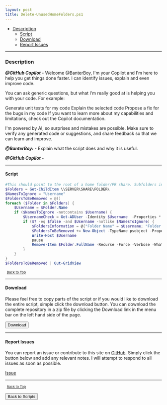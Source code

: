 ```yaml
---
layout: post
title: Delete-UnusedHomeFolders.ps1
---
```


- [Description](#description)
  - [Script](#script)
  - [Download](#download)
  - [Report Issues](#report-issues)

---

### Description

**_@GitHub Copilot_** - Welcome @BanterBoy, I'm your Copilot and I'm here to help you get things done faster. I can identify issues, explain and even improve code.

You can ask generic questions, but what I'm really good at is helping you with your code. For example:

Generate unit tests for my code
Explain the selected code
Propose a fix for the bugs in my code
If you want to learn more about my capabilities and limitations, check out the Copilot documentation.

I'm powered by AI, so surprises and mistakes are possible. Make sure to verify any generated code or suggestions, and share feedback so that we can learn and improve.

**_@BanterBoy:_** - Explain what the script does and why it is useful.

**_@GitHub Copilot_** -

---

#### Script

```powershell
#This should point to the root of a home folder/FR share. Subfolders in this folder match AD account usernames.
$Folders = Get-ChildItem \\SERVER\SHARE\FOLDER\
$NamesToIgnore = "Username"
$FoldersToBeRemoved = @()
foreach ($Folder in $Folders) {
    $Username = $Folder.Name
    if ($NamesToIgnore -notcontains $Username) {
        $UsernameCheck = Get-ADUser -Identity $Username  -Properties * -ErrorAction SilentlyContinue
        if ($? -eq $false -and $Username -notlike $NamesToIgnore) {
            $FoldersInformation = @{"Folder Name" = $Username; "Folder Path" = $Folder.FullName; "Last Write Time" = $Folder.LastWriteTime }
            $FoldersToBeRemoved += New-Object -TypeName psobject -Property $FoldersInformation
            Write-Host $Username
            pause
            Remove-Item $Folder.FullName -Recurse -Force -Verbose -WhatIf
        }
    }
}
$FoldersToBeRemoved | Out-GridView
```

<span style="font-size:11px;"><a href="#"><i class="fas fa-caret-up" aria-hidden="true" style="color: white; margin-right:5px;"></i>Back to Top</a></span>

---

#### Download

Please feel free to copy parts of the script or if you would like to download the entire script, simple click the download button. You can download the complete repository in a zip file by clicking the Download link in the menu bar on the left hand side of the page.

<button class="btn" type="submit" onclick="window.open('/PowerShell/scripts/fileManagement/Delete-UnusedHomeFolders.ps1')">
    <i class="fa fa-cloud-download-alt">
    </i>
        Download
</button>

---

#### Report Issues

You can report an issue or contribute to this site on <a href="https://github.com/BanterBoy/scripts-blog/issues">GitHub</a>. Simply click the button below and add any relevant notes. I will attempt to respond to all issues as soon as possible.

<!-- Place this tag where you want the button to render. -->

<a class="github-button" href="https://github.com/BanterBoy/scripts-blog/issues/new?title=Delete-UnusedHomeFolders.ps1&body=There is a problem with this function. Please find details below." data-show-count="true" aria-label="Issue BanterBoy/scripts-blog on GitHub">Issue</a>

---

<span style="font-size:11px;"><a href="#"><i class="fas fa-caret-up" aria-hidden="true" style="color: white; margin-right:5px;"></i>Back to Top</a></span>

<a href="/menu/_pages/scripts.html">
    <button class="btn">
        <i class='fas fa-reply'>
        </i>
            Back to Scripts
    </button>
</a>

[1]: http://ecotrust-canada.github.io/markdown-toc
[2]: https://github.com/googlearchive/code-prettify
